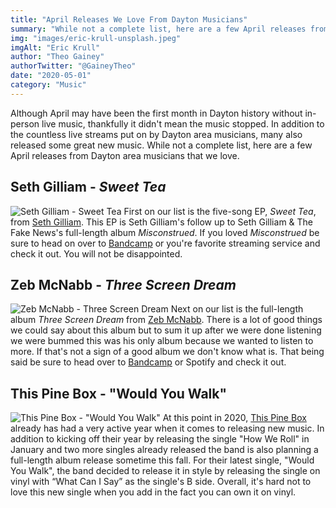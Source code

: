 ```yaml
---
title: "April Releases We Love From Dayton Musicians"
summary: "While not a complete list, here are a few April releases from Dayton area musicians that we love"
img: "images/eric-krull-unsplash.jpeg"
imgAlt: "Eric Krull"
author: "Theo Gainey"
authorTwitter: "@GaineyTheo"
date: "2020-05-01"
category: "Music"
---
```


Although April may have been the first month in Dayton history without in-person live music, thankfully it didn't mean the music stopped. In addition to the countless live streams put on by Dayton area musicians, many also released some great new music. While not a complete list, here are a few April releases from Dayton area musicians that we love.

## Seth Gilliam - *Sweet Tea*
![Seth Gilliam - Sweet Tea](/images/seth-gilliam-sweet-tea.jpeg)
First on our list is the five-song EP, *Sweet Tea*, from [Seth Gilliam](https://sgfakenews.bandcamp.com/). This EP is Seth Gilliam's follow up to Seth Gilliam & The Fake News's full-length album *Misconstrued*. If you loved *Misconstrued* be sure to head on over to [Bandcamp](https://sgfakenews.bandcamp.com/album/sweet-tea) or you're favorite streaming service and check it out. You will not be disappointed.

## Zeb McNabb - *Three Screen Dream*
![Zeb McNabb - Three Screen Dream](/images/zeb-mcnabb.jpeg)
Next on our list is the full-length album *Three Screen Dream* from [Zeb McNabb](https://zebmcnabb.bandcamp.com/releases). There is a lot of good things we could say about this album but to sum it up after we were done listening we were bummed this was his only album because we wanted to listen to more. If that's not a sign of a good album we don't know what is. That being said be sure to head over to [Bandcamp](https://zebmcnabb.bandcamp.com/album/three-screen-dream) or Spotify and check it out.

## This Pine Box - "Would You Walk"
![This Pine Box - "Would You Walk"](/images/would-you-walk.jpeg)
At this point in 2020, [This Pine Box](https://thispinebox.bandcamp.com/) already has had a very active year when it comes to releasing new music. In addition to kicking off their year by releasing the single "How We Roll" in January and two more singles already released the band is also planning a full-length album release sometime this fall. For their latest single, "Would You Walk", the band decided to release it in style by releasing the single on vinyl with “What Can I Say” as the single's B side. Overall, it's hard not to love this new single when you add in the fact you can own it on vinyl.
